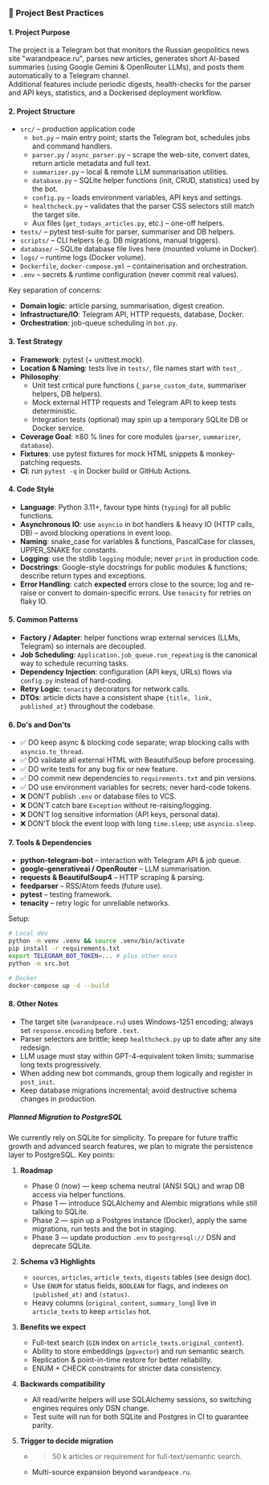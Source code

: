 ### 📘 Project Best Practices

#### 1. Project Purpose  
The project is a Telegram bot that monitors the Russian geopolitics news site "warandpeace.ru", parses new articles, generates short AI-based summaries (using Google Gemini & OpenRouter LLMs), and posts them automatically to a Telegram channel.  
Additional features include periodic digests, health-checks for the parser and API keys, statistics, and a Dockerised deployment workflow.

#### 2. Project Structure
- `src/` – production application code
  - `bot.py` – main entry point; starts the Telegram bot, schedules jobs and command handlers.
  - `parser.py` / `async_parser.py` – scrape the web-site, convert dates, return article metadata and full text.
  - `summarizer.py` – local & remote LLM summarisation utilities.
  - `database.py` – SQLite helper functions (init, CRUD, statistics) used by the bot.
  - `config.py` – loads environment variables, API keys and settings.
  - `healthcheck.py` – validates that the parser CSS selectors still match the target site.
  - Aux files (`get_todays_articles.py`, etc.) – one-off helpers.
- `tests/` – pytest test-suite for parser, summariser and DB helpers.
- `scripts/` – CLI helpers (e.g. DB migrations, manual triggers).
- `database/` – SQLite database file lives here (mounted volume in Docker).
- `logs/` – runtime logs (Docker volume).
- `Dockerfile`, `docker-compose.yml` – containerisation and orchestration.
- `.env` – secrets & runtime configuration (never commit real values).

Key separation of concerns:
- **Domain logic**: article parsing, summarisation, digest creation.
- **Infrastructure/IO**: Telegram API, HTTP requests, database, Docker.
- **Orchestration**: job-queue scheduling in `bot.py`.

#### 3. Test Strategy
- **Framework**: pytest (+ unittest.mock).
- **Location & Naming**: tests live in `tests/`, file names start with `test_`.
- **Philosophy**:
  - Unit test critical pure functions (`_parse_custom_date`, summariser helpers, DB helpers).
  - Mock external HTTP requests and Telegram API to keep tests deterministic.
  - Integration tests (optional) may spin up a temporary SQLite DB or Docker service.
- **Coverage Goal**: ≥80 % lines for core modules (`parser`, `summarizer`, `database`).
- **Fixtures**: use pytest fixtures for mock HTML snippets & monkey-patching requests.
- **CI**: run `pytest -q` in Docker build or GitHub Actions.

#### 4. Code Style
- **Language**: Python 3.11+, favour type hints (`typing`) for all public functions.
- **Asynchronous IO**: use `asyncio` in bot handlers & heavy IO (HTTP calls, DB) – avoid blocking operations in event loop.
- **Naming**: snake_case for variables & functions, PascalCase for classes, UPPER_SNAKE for constants.
- **Logging**: use the stdlib `logging` module; never `print` in production code.
- **Docstrings**: Google-style docstrings for public modules & functions; describe return types and exceptions.
- **Error Handling**: catch **expected** errors close to the source; log and re-raise or convert to domain-specific errors. Use `tenacity` for retries on flaky IO.

#### 5. Common Patterns
- **Factory / Adapter**: helper functions wrap external services (LLMs, Telegram) so internals are decoupled.
- **Job Scheduling**: `Application.job_queue.run_repeating` is the canonical way to schedule recurring tasks.
- **Dependency Injection**: configuration (API keys, URLs) flows via `config.py` instead of hard-coding.
- **Retry Logic**: `tenacity` decorators for network calls.
- **DTOs**: article dicts have a consistent shape `{title, link, published_at}` throughout the codebase.

#### 6. Do's and Don'ts
- ✅ DO keep async & blocking code separate; wrap blocking calls with `asyncio.to_thread`.
- ✅ DO validate all external HTML with BeautifulSoup before processing.
- ✅ DO write tests for any bug fix or new feature.
- ✅ DO commit new dependencies to `requirements.txt` and pin versions.
- ✅ DO use environment variables for secrets; never hard-code tokens.
- ❌ DON’T publish `.env` or database files to VCS.
- ❌ DON’T catch bare `Exception` without re-raising/logging.
- ❌ DON’T log sensitive information (API keys, personal data).
- ❌ DON’T block the event loop with long `time.sleep`; use `asyncio.sleep`.

#### 7. Tools & Dependencies
- **python-telegram-bot** – interaction with Telegram API & job queue.
- **google-generativeai / OpenRouter** – LLM summarisation.
- **requests & BeautifulSoup4** – HTTP scraping & parsing.
- **feedparser** – RSS/Atom feeds (future use).
- **pytest** – testing framework.
- **tenacity** – retry logic for unreliable networks.

Setup:
```bash
# Local dev
python -m venv .venv && source .venv/bin/activate
pip install -r requirements.txt
export TELEGRAM_BOT_TOKEN=... # plus other envs
python -m src.bot

# Docker
docker-compose up -d --build
```

#### 8. Other Notes
- The target site (`warandpeace.ru`) uses Windows-1251 encoding; always set `response.encoding` before `.text`.
- Parser selectors are brittle; keep `healthcheck.py` up to date after any site redesign.
- LLM usage must stay within GPT-4-equivalent token limits; summarise long texts progressively.
- When adding new bot commands, group them logically and register in `post_init`.
- Keep database migrations incremental; avoid destructive schema changes in production.

##### Planned Migration to PostgreSQL
We currently rely on SQLite for simplicity. To prepare for future traffic growth and advanced search features, we plan to migrate the persistence layer to PostgreSQL. Key points:

1. **Roadmap**
   - Phase 0 (now) — keep schema neutral (ANSI SQL) and wrap DB access via helper functions.
   - Phase 1 — introduce SQLAlchemy and Alembic migrations while still talking to SQLite.
   - Phase 2 — spin up a Postgres instance (Docker), apply the same migrations, run tests and the bot in staging.
   - Phase 3 — update production `.env` to `postgresql://` DSN and deprecate SQLite.

2. **Schema v3 Highlights**
   - `sources`, `articles`, `article_texts`, `digests` tables (see design doc).
   - Use `ENUM` for status fields, `BOOLEAN` for flags, and indexes on `(published_at)` and `(status)`.
   - Heavy columns (`original_content`, `summary_long`) live in `article_texts` to keep `articles` hot.

3. **Benefits we expect**
   - Full-text search (`GIN` index on `article_texts.original_content`).
   - Ability to store embeddings (`pgvector`) and run semantic search.
   - Replication & point-in-time restore for better reliability.
   - ENUM + CHECK constraints for stricter data consistency.

4. **Backwards compatibility**
   - All read/write helpers will use SQLAlchemy sessions, so switching engines requires only DSN change.
   - Test suite will run for both SQLite and Postgres in CI to guarantee parity.

5. **Trigger to decide migration**
   - >50 k articles *or* requirement for full-text/semantic search.
   - Multi-source expansion beyond `warandpeace.ru`.
